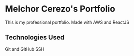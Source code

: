 # Melchor Cerezo's Portfolio

This is my professional portfolio. Made with AWS and ReactJS

## Technologies Used

Git and GitHub
SSH

